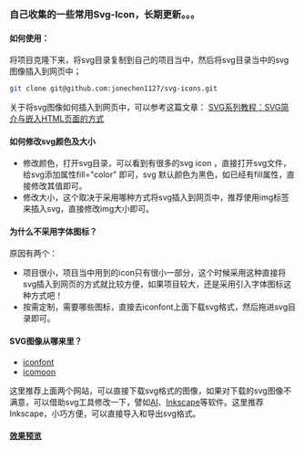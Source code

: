 ### 自己收集的一些常用Svg-Icon，长期更新。。。

 

#### 如何使用：
将项目克隆下来，将svg目录复制到自己的项目当中，然后将svg目录当中的svg图像插入到网页中；
```bash
git clone git@github.com:jonechen1127/svg-icons.git
```
关于将svg图像如何插入到网页中，可以参考这篇文章：
[SVG系列教程：SVG简介与嵌入HTML页面的方式](https://www.w3cplus.com/html5/svg-introduction-and-embedded-html-page.html)
 
  
#### 如何修改svg颜色及大小

* 修改颜色，打开svg目录，可以看到有很多的svg icon ，直接打开svg文件，给svg添加属性fill="color" 即可，svg 默认颜色为黑色，如已经有fill属性，直接修改其值即可。
* 修改大小，这个取决于采用哪种方式将svg插入到网页中，推荐使用img标签来插入svg，直接修改img大小即可。

#### 为什么不采用字体图标？

原因有两个：

* 项目很小，项目当中用到的icon只有很小一部分，这个时候采用这种直接将svg插入到网页的方式就比较方便，如果项目较大，还是采用引入字体图标这种方式吧！
* 按需定制，需要哪些图标，直接去iconfont上面下载svg格式，然后拖进svg目录即可。

#### SVG图像从哪来里？

* [iconfont](http://www.iconfont.cn/) 
* [icomoon](https://icomoon.io/)

这里推荐上面两个网站，可以直接下载svg格式的图像，如果对下载的svg图像不满意，可以借助svg工具修改一下，譬如[AI](http://www.adobe.com/cn/products/illustrator.html)、[Inkscape](https://inkscape.org/en/)等软件。这里推荐Inkscape，小巧方便，可以直接导入和导出svg格式。

#### [效果预览](/index.html)